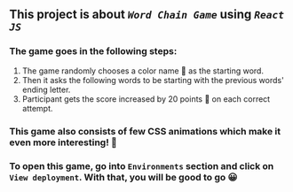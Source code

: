 ## This project is about *`Word Chain Game`* using *`React JS`*

### The game goes in the following steps:
1. The game randomly chooses a color name 🌈 as the starting word.
2. Then it asks the following words to be starting with the previous words' ending letter.
3. Participant gets the score increased by 20 points 🤑 on each correct attempt.

### This game also consists of few CSS animations which make it even more interesting! 🥳

### To open this game, go into `Environments` section and click on `View deployment`. With that, you will be good to go 😀
